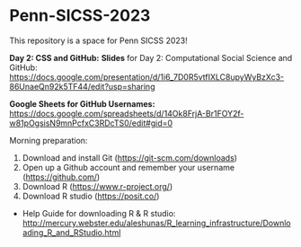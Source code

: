 # Penn-SICSS-2023


This repository is a space for Penn SICSS 2023!

**Day 2: CSS and GitHub:**
**Slides** for Day 2: Computational Social Science and GitHub: https://docs.google.com/presentation/d/1i6_7D0R5vtfIXLC8upyWyBzXc3-86UnaeQn92k5TF44/edit?usp=sharing

**Google Sheets for GitHub Usernames:** https://docs.google.com/spreadsheets/d/14Ok8FrjA-Br1FOY2f-w81pOgsisN9mnPcfxC3RDcTS0/edit#gid=0


Morning preparation: 
1. Download and install Git (https://git-scm.com/downloads)
2. Open up a Github account and remember your username (https://github.com/)
3. Download R (https://www.r-project.org/)
4. Download R studio (https://posit.co/)  
- Help Guide for downloading R & R studio: http://mercury.webster.edu/aleshunas/R_learning_infrastructure/Downloading_R_and_RStudio.html 

